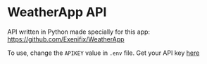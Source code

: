 # WeatherApp API
 
API written in Python made specially for this app: https://github.com/Exenifix/WeatherApp

To use, change the `APIKEY` value in `.env` file. Get your API key [here](https://openweathermap.org)
